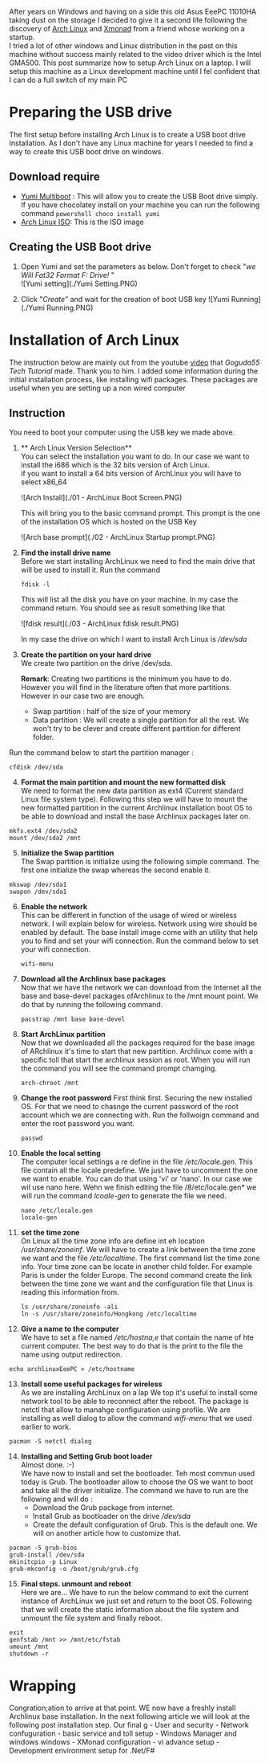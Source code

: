 After years on Windows and having on a side this old Asus EeePC 11010HA taking dust on the storage I decided to give it a second life following the discovery of [Arch Linux](https://www.archlinux.org) and [Xmonad](http://xmonad.org/) from a friend whose working on a startup.  
I tried a lot of other windows and Linux distribution in the past on this machine without success mainly related to the video driver which is the Intel GMA500.  This post summarize how to setup Arch Linux on a laptop.
I will setup this machine as a Linux development machine until I fel confident that I can do a full switch of my main PC

Preparing the USB drive
===
The first setup before installing Arch Linux is to create a USB boot drive Installation. As I don't have any Linux machine for years I needed to find a way to create this USB boot drive on windows.

Download require
---
- [Yumi Multiboot](http://www.pendrivelinux.com/yumi-multiboot-usb-creator/) : This will allow you to create the USB Boot drive simply. If you have chocolatey install on your machine you can run the following command ```powershell
choco install yumi```
- [Arch Linux ISO](https://www.archlinux.org/download/): This is the ISO image

Creating the USB Boot drive
---
1. Open Yumi and set the parameters as below. Don't forget to check "*we Will Fat32 Format F: Drive!* "  
   ![Yumi setting](./Yumi Setting.PNG)  

2. Click "*Create*" and wait for the creation of boot USB key
   ![Yumi Running](./Yumi Running.PNG)

Installation of Arch Linux
===
The instruction below are mainly out from the youtube   [video](https://www.youtube.com/watch?v=Wqh9AQt3nho) that *Goguda55 Tech Tutorial* made. Thank you to him.
I added some information during the initial installation process, like installing wifi packages. These packages are useful when you are setting up a non wired computer

Instruction
--

You need to boot your computer using the USB key we made above.

1. ** Arch Linux Version Selection**  
   You can select the installation you want to do. In our case we want to install the i686 which is the 32 bits version of Arch Linux.  
   if you want to install a 64 bits version of ArchLinux you will have to select x86_64

   ![Arch Install](./01 - ArchLinux Boot Screen.PNG)  

   This will bring you to the basic command prompt. This prompt is the one of the installation OS which is hosted on the USB Key

   ![Arch base prompt](./02 - ArchLinux Startup prompt.PNG)  

2. **Find the install drive name**  
 Before we start installing ArchLinux we need to find the main drive that will be used to install it.
   Run the command  
   ```batch
   fdisk -l
   ```  
   This will list all the disk you have on your machine. In my case the command return.  You should see as result something like that  

   ![fdisk result](./03 - ArchLinux fdisk result.PNG)

   In my case the drive on which I want to install Arch Linux is */dev/sda*

3. **Create the partition on your hard drive**  
   We create two partition on the drive /dev/sda.

   **Remark**: Creating two partitions is the minimum you have to do. However you will find in the literature often that more partitions. However in our case two are enough.

    * Swap partition : half of the size of your memory
    * Data partition : We will create a single partition for all the rest. We won't try to be clever and create different partition for different folder.  

 Run the command below to start the partition manager :  
   ```batch
   cfdisk /dev/sda
   ```  
4. **Format the main partition and mount the new formatted disk**   
 We need to format the new data partition as ext4 (Current standard Linux file system type). Following this step we will have to mount the new formatted partition in the current Archlinux installation boot OS to be able to download and install the base Archlinux packages later on.  
  ```batch
  mkfs.ext4 /dev/sda2
  mount /dev/sda2 /mnt
  ```  
5. **Initialize  the Swap partition**  
  The Swap partition is initialize using the following simple command. The first one initialize the swap whereas the second enable it.  
  ```batch
  mkswap /dev/sda1
  swapon /dev/sda1
  ```
6. **Enable the network**  
  This can be different in function of the usage of wired or wireless network. I will explain below for wireless. Network using wire should be enabled by default. The base install image come with an utility that help you to find and set your wifi connection.  Run the command below to set your wifi connection.    
    ```batch
    wifi-menu
    ```  
7. **Download all the Archlinux base packages**  
  Now that we have the network we can download from the Internet all the base and base-devel packages ofArchlinux to the /mnt mount point. We do that by running the following command.  
    ```batch
    pacstrap /mnt base base-devel
    ```    
8. **Start ArchLinux partition**  
  Now that we downloaded all the packages required for the base image of ARchlinux it's time to start that new partition. Archlinux come with a specific toll that start the archlinux session as root. When you will run the command you will see the command prompt chamging.  
    ```batch
    arch-chroot /mnt
    ```   
9. **Change the root password**
  First think first. Securing the new installed OS. For that we need to chasnge the current password of the root account which we are connecting with. Run the follwoign command and enter the root password you want.  
    ```batch
    passwd
    ```    
10. **Enable the local setting**  
  The computer local settings a re define in the file  */etc/locale.gen*. This file contain all the locale predefine. We just have to uncomment the one we want to enable.  You can do that using 'vi' or 'nano'. In our case we wil use nano here. Wehn we finish editing the file /8/etc/locale.gen* we will run the command *lcoale-gen* to generate the file we need.  
    ```batch
    nano /etc/locale.gen
    locale-gen
    ```    
11. **set the time zone**  
  On Linux all the time zone info are define int eh location */usr/share/zoneinf*. We will have to create a link between the time zone we want and the file */etc/localtime*. The first command list the time zone info. Your time zone can be locate in another child folder. For example Paris is under the folder Europe. The second command create the link between the time zone we want and the configuration file that Linux is reading this information from.  
    ```batch
    ls /usr/share/zoneinfo -ali
    ln -s /usr/share/zoneinfo/Hongkong /etc/localtime
    ```  
12. **Give a name to the computer**  
  We have to set a file named */etc/hostna,e* that contain the name of hte current computer. The best way to do that is the print to the file the name using output redirection.  
  ```batch
  echo archlinuxEeePC > /etc/hostname
  ```  
13. **Install some useful packages for wireless**  
  As we are installing ArchLinux on a lap We top it's useful to install some  network tool to be able to reconnect after the reboot. The package is netctl that allow to manahge configuration using profile. We are installing as well dialog to allow the command *wifi-menu* that we used earlier to work.  
  ```batch
  pacman -S netctl dialog
  ```  
14. **Installing and Setting Grub boot loader**  
  Almost done.  :-)  
  We have now to install and set the bootloader. Teh most commun used today is Grub. The bootloader allow to choose the OS we want to boot and take all the driver initialize. The command we have to run are the following and will do :
      - Download the Grub package from internet.
      - Install Grub as bootloader on the drive */dev/sda*
      - Create the default configuration of Grub. This is the default one. We will on another article how to customize that.  
  ```batch
  pacman -S grub-bios
  grub-install /dev/sda
  mkinitcpio -p Linux
  grub-mkconfig -o /boot/grub/grub.cfg
  ```  
15. **Final steps. unmount and reboot**  
  Here we are... We have to run the below command to exit the current instance of ArchLinux we just set and return to the boot OS. Following that we will create the  static information about the file system and unmount the file system and finally reboot.  
  ```batch
  exit
  genfstab /mnt >> /mnt/etc/fstab
  umount /mnt
  shutdown -r
  ```  

Wrapping  
=======
Congration;ation to arrive at that point. WE now have a freshly install Archlinux base installation. In the next following article we will look at the following post installation step. Our final g
    - User and security
    - Network confuguration
    - basic service and toll setup
    - Windows Manager and windows windows
    - XMonad configuration
    - vi advance setup
    - Development environment setup for .Net/F#
